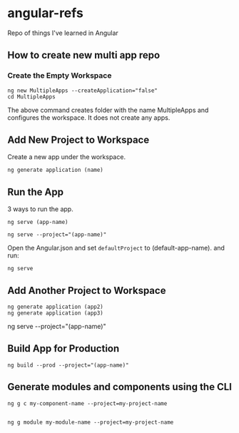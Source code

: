# angular-refs

Repo of things I've learned in Angular

## How to create new multi app repo

### Create the Empty Workspace

```terminal
ng new MultipleApps --createApplication="false"
cd MultipleApps
```

The above command creates folder with the name MultipleApps and configures the workspace. It does not create any apps.

## Add New Project to Workspace

Create a new app under the workspace.

```terminal
ng generate application (name)
```

## Run the App

3 ways to run the app.

```terminal
ng serve (app-name)
```

```terminal
ng serve --project="(app-name)"
```

Open the Angular.json and set `defaultProject` to (default-app-name). and run:

```terminal
ng serve
```

## Add Another Project to Workspace

```terminal
ng generate application (app2)
ng generate application (app3)
```

ng serve --project="(app-name)"

## Build App for Production

```terminal
ng build --prod --project="(app-name)"
```

## Generate modules and components using the CLI

```terminal
ng g c my-component-name --project=my-project-name


```

```terminal
ng g module my-module-name --project=my-project-name

```
